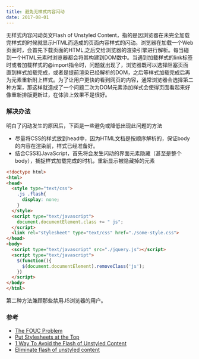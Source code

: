 ```yaml
---
title: 避免无样式内容闪动
date: 2017-08-01
---
```


无样式内容闪动英文Flash of Unstyled Content，指的是因浏览器在未完全加载完样式的时候就显示HTML而造成的页面内容样式的闪动。浏览器在加载一个Web页面时，会首先下载页面的HTML,之后交给浏览器的渲染引擎进行解析。每当碰到一个HTML元素时浏览器都会将其构建到DOM数中。当遇到加载样式的link标签时或者加载样式的@import指令时，问题就出现了，浏览器既可以选择阻塞页面直到样式加载完成，或者是提前渲染已经解析的DOM，之后等样式加载完成后再为元素重新附上样式。为了让用户更快的看到网页的内容，通常浏览器会选择第二种方案，那这样就造成了一个问题二次为DOM元素添加样式会使得页面看起来好像重新排版更新过，在体验上效果不是很好。

### 解决办法

明白了闪动发生的原因后，下面是一些避免或降低出现此问题的方法

+ 尽量将CSS的样式放到head中，因为HTML文档是按顺序解析的，保证body的内容在渲染前，样式已经准备好。
+ 结合CSS和JavaScript，首先将会发生闪动的界面元素隐藏（甚至是整个body），捕捉样式加载完成的时机，重新显示被隐藏掉的元素

```html
<!doctype html>
<html>
<head>
  <style type="text/css">
    .js .flash{
      display: none;
    }
  </style>
  <script type="text/javascript">
    document.documentElement.class += " js";
  </script>
  <link rel="stylesheet" type="text/css" href="./some-style.css">
</head>
<body>
  <script type="text/javascript" src="./jquery.js"></script>
  <script type="text/javascript">
    $(function(){
      $(document.documentElement).removeClass('js');
    })
  </script>
</body>
</html>
```

第二种方法兼顾那些禁用JS浏览器的用户。

### 参考

+ [The FOUC Problem](https://webkit.org/blog/66/the-fouc-problem/)
+ [Put Stylesheets at the Top](https://stevesouders.com/hpws/css-fouc.php)
+ [1 Way To Avoid the Flash of Unstyled Content](http://www.learningjquery.com/2008/10/1-way-to-avoid-the-flash-of-unstyled-content)
+ [Eliminate flash of unstyled content](https://stackoverflow.com/questions/3221561/eliminate-flash-of-unstyled-content)